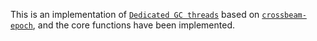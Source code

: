 This is an implementation of [`Dedicated GC threads`] based on [`crossbeam-epoch`], and the core functions have been implemented.


 [`Dedicated GC threads`]: https://github.com/crossbeam-rs/rfcs/blob/master/text/2017-05-23-epoch-gc.md#dedicated-gc-threads	
 [`crossbeam-epoch`]: https://github.com/crossbeam-rs/crossbeam/tree/master/crossbeam-epoch
